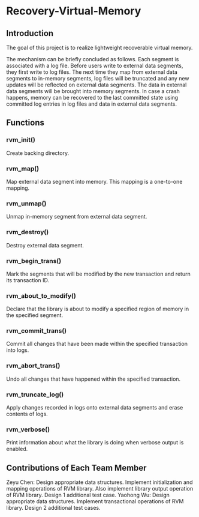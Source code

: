 # Recovery-Virtual-Memory

## Introduction
The goal of this project is to realize lightweight recoverable virtual memory.

The mechanism can be briefly concluded as follows. Each segment is associated with a log file. Before users write to external data segments, they first write to log files. The next time they map from external data segments to in-memory segments, log files will be truncated and any new updates will be reflected on external data segments. The data in external data segments will be brought into memory segments. In case a crash happens, memory can be recovered to the last committed state using committed log entries in log files and data in external data segments.

## Functions

### rvm_init()
Create backing directory.

### rvm_map()
Map external data segment into memory. This mapping is a one-to-one mapping.

### rvm_unmap()
Unmap in-memory segment from external data segment.

### rvm_destroy()
Destroy external data segment.

### rvm_begin_trans()
Mark the segments that will be modified by the new transaction and return its transaction ID.

### rvm_about_to_modify()
Declare that the library is about to modify a specified region of memory in the specified segment.

### rvm_commit_trans()
Commit all changes that have been made within the specified transaction into logs.

### rvm_abort_trans()
Undo all changes that have happened within the specified transaction.

### rvm_truncate_log()
Apply changes recorded in logs onto external data segments and erase contents of logs.

### rvm_verbose()
Print information about what the library is doing when verbose output is enabled.

## Contributions of Each Team Member
Zeyu Chen: Design appropriate data structures. Implement initialization and mapping operations of RVM library. Also implement library output operation of RVM library. Design 1 additional test case.
Yaohong Wu: Design appropriate data structures. Implement transactional operations of RVM library. Design 2 additional test cases.

